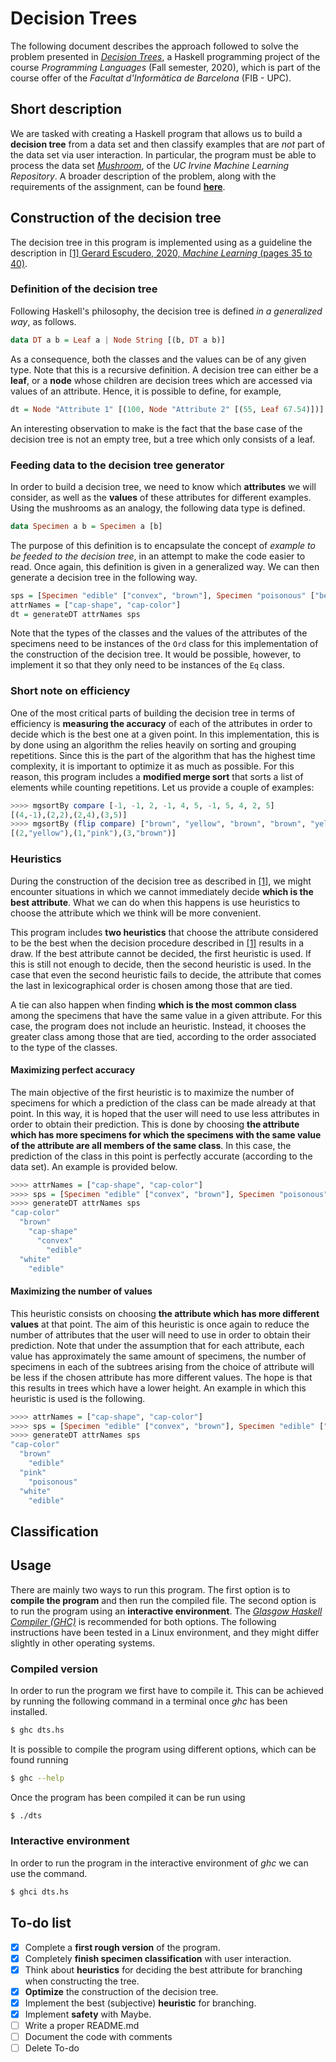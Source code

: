 # Decision Trees
The following document describes the approach followed to solve the problem presented in [*Decision Trees*](https://gebakx.github.io/hs-dts/), a Haskell programming project of the course *Programming Languages* (Fall semester, 2020), which is part of the course offer of the *Facultat d'Informàtica de Barcelona* (FIB - UPC).


## Short description
We are tasked with creating a Haskell program that allows us to build a **decision tree** from a data set and then classify examples that are *not* part of the data set via user interaction. In particular, the program must be able to process the data set [*Mushroom*](https://archive.ics.uci.edu/ml/datasets/Mushroom), of the *UC Irvine Machine Learning Repository*. A broader description of the problem, along with the requirements of the assignment, can be found [**here**](https://gebakx.github.io/hs-dts/).


## Construction of the decision tree
The decision tree in this program is implemented using as a guideline the description in [[1] Gerard Escudero, 2020, *Machine Learning* (pages 35 to 40)](https://gebakx.github.io/ml/#35).

### Definition of the decision tree
Following Haskell's philosophy, the decision tree is defined *in a generalized way*, as follows.

```haskell
data DT a b = Leaf a | Node String [(b, DT a b)]
```

As a consequence, both the classes and the values can be of any given type. Note that this is a recursive definition. A decision tree can either be a **leaf**, or a **node** whose children are decision trees which are accessed via values of an attribute. Hence, it is possible to define, for example,

```haskell
dt = Node "Attribute 1" [(100, Node "Attribute 2" [(55, Leaf 67.54)])]
```

An interesting observation to make is the fact that the base case of the decision tree is not an empty tree, but a tree which only consists of a leaf.


### Feeding data to the decision tree generator
In order to build a decision tree, we need to know which **attributes** we will consider, as well as the **values** of these attributes for different examples. Using the mushrooms as an analogy, the following data type is defined.

```haskell
data Specimen a b = Specimen a [b]
```

The purpose of this definition is to encapsulate the concept of *example to be feeded to the decision tree*, in an attempt to make the code easier to read. Once again, this definition is given in a generalized way. We can then generate a decision tree in the following way.

```haskell
sps = [Specimen "edible" ["convex", "brown"], Specimen "poisonous" ["bell", "brown"]]
attrNames = ["cap-shape", "cap-color"]
dt = generateDT attrNames sps
```

Note that the types of the classes and the values of the attributes of the specimens need to be instances of the `Ord` class for this implementation of the construction of the decision tree. It would be possible, however, to implement it so that they only need to be instances of the `Eq` class.  


### Short note on efficiency
One of the most critical parts of building the decision tree in terms of efficiency is **measuring the accuracy** of each of the attributes in order to decide which is the best one at a given point. In this implementation, this is by done using an algorithm the relies heavily on sorting and grouping repetitions. Since this is the part of the algorithm that has the highest time complexity, it is important to optimize it as much as possible. For this reason, this program includes a **modified merge sort** that sorts a list of elements while counting repetitions. Let us provide a couple of examples:

```haskell
>>>> mgsortBy compare [-1, -1, 2, -1, 4, 5, -1, 5, 4, 2, 5]
[(4,-1),(2,2),(2,4),(3,5)]
>>>> mgsortBy (flip compare) ["brown", "yellow", "brown", "brown", "yellow", "pink"]
[(2,"yellow"),(1,"pink"),(3,"brown")]
```

### Heuristics
During the construction of the decision tree as described in [[1]](https://gebakx.github.io/ml/#35), we might encounter situations in which we cannot immediately decide **which is the best attribute**. What we can do when this happens is use heuristics to choose the attribute which we think will be more convenient.

This program includes **two heuristics** that choose the attribute considered to be the best when the decision procedure described in [[1]](https://gebakx.github.io/ml/#35) results in a draw. If the best attribute cannot be decided, the first heuristic is used. If this is still not enough to decide, then the second heuristic is used. In the case that even the second heuristic fails to decide, the attribute that comes the last in lexicographical order is chosen among those that are tied. <!-- I am not sure that this last sentence is true. I have to check the code and make sure about it!!! -->

A tie can also happen when finding **which is the most common class** among the specimens that have the same value in a given attribute. For this case, the program does not include an heuristic. Instead, it chooses the greater class among those that are tied, according to the order associated to the type of the classes. <!-- Once again, I am not at all sure that this is true. I should really really check this out!!! -->


#### Maximizing perfect accuracy
The main objective of the first heuristic is to maximize the number of  specimens for which a prediction of the class can be made already at that point. In this way, it is hoped that the user will need to use less attributes in order to obtain their prediction. This is done by choosing **the attribute which has more specimens for which the specimens with the same value of the attribute are all members of the same class**. In this case, the prediction of the class in this point is perfectly accurate (according to the data set). An example is provided below.

```haskell
>>>> attrNames = ["cap-shape", "cap-color"]
>>>> sps = [Specimen "edible" ["convex", "brown"], Specimen "poisonous" ["convex", "brown"], Specimen "edible" ["convex", "white"]]
>>>> generateDT attrNames sps
"cap-color"
  "brown"
    "cap-shape"
      "convex"
        "edible"
  "white"
    "edible"
```


#### Maximizing the number of values
This heuristic consists on choosing **the attribute which has more different values** at that point. The aim of this heuristic is once again to reduce the number of attributes that the user will need to use in order to obtain their prediction. Note that under the assumption that for each attribute, each value has approximately the same amount of specimens, the number of specimens in each of the subtrees arising from the choice of attribute will be less if the chosen attribute has more different values. The hope is that this results in trees which have a lower height. An example in which this heuristic is used is the following.

```haskell
>>>> attrNames = ["cap-shape", "cap-color"]
>>>> sps = [Specimen "edible" ["convex", "brown"], Specimen "edible" ["convex", "white"], Specimen "poisonous" ["bell", "pink"]]
>>>> generateDT attrNames sps
"cap-color"
  "brown"
    "edible"
  "pink"
    "poisonous"
  "white"
    "edible"
```


<!--Fix the third method of decision in dts.hs for when a draw happens.
    generateDT [] [Specimen 1 [], Specimen 2 []]
and
    generateDT ["attr"] [Specimen 1 ["A"], Specimen 2 ["A"]]
should produce analogous results.
-->


## Classification


## Usage
There are mainly two ways to run this program. The first option is to **compile the program** and then run the compiled file. The second option is to run the program using an **interactive environment**. The [*Glasgow Haskell Compiler (GHC)*](https://www.haskell.org/ghc/) is recommended for both options. The following instructions have been tested in a Linux environment, and they might differ slightly in other operating systems.

### Compiled version
In order to run the program we first have to compile it. This can be achieved by running the following command in a terminal once *ghc* has been installed.
```bash
$ ghc dts.hs
```
It is possible to compile the program using different options, which can be found running
```bash
$ ghc --help
```
Once the program has been compiled it can be run using
```bash
$ ./dts
```

### Interactive environment
In order to run the program in the interactive environment of *ghc* we can use the command.
```bash
$ ghci dts.hs
```


## To-do list
-   [x] Complete a **first rough version** of the program.
-   [x] Completely **finish specimen classification** with user interaction.
-   [x] Think about **heuristics** for deciding the best attribute for branching when constructing the tree.
-   [x] **Optimize** the construction of the decision tree.
-   [x] Implement the best (subjective) **heuristic** for branching.
-   [x] Implement **safety** with Maybe.
-   [ ] Write a proper README.md
-   [ ] Document the code with comments
-   [ ] Delete To-do
